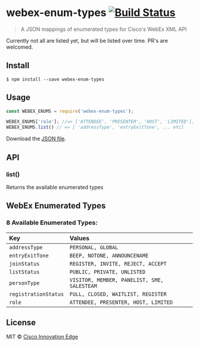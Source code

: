 # webex-enum-types [![Build Status](https://travis-ci.org/cisco-ie/webex-enum-types.svg?branch=master)](https://travis-ci.org/cisco-ie/webex-enum-types)

> A JSON mappings of enumerated types for Cisco&#39;s WebEx XML API

Currently not all are listed yet, but will be listed over time. PR's are welcomed.


## Install

```
$ npm install --save webex-enum-types
```


## Usage

```js
const WEBEX_ENUMS = require('webex-enum-types');

WEBEX_ENUMS['role']; //=> ['ATTENDEE', 'PRESENTER', 'HOST', 'LIMITED'];
WEBEX_ENUMS.list() // => [ 'addressType', 'entryExitTone', ... etc]
```

Download the [JSON file](/tree/master/types.json).

## API

### list()
Returns the available enumerated types

## WebEx Enumerated Types

<!-- START TABLE -->
### 8 Available Enumerated Types:

| Key | Values |
| :------ | :------ |
| `addressType` | `PERSONAL, GLOBAL` |
| `entryExitTone` | `BEEP, NOTONE, ANNOUNCENAME` |
| `joinStatus` | `REGISTER, INVITE, REJECT, ACCEPT` |
| `listStatus` | `PUBLIC, PRIVATE, UNLISTED` |
| `personType` | `VISITOR, MEMBER, PANELIST, SME, SALESTEAM` |
| `registrationStatus` | `FULL, CLOSED, WAITLIST, REGISTER` |
| `role` | `ATTENDEE, PRESENTER, HOST, LIMITED` |

<!-- END TABLE -->

## License

MIT © [Cisco Innovation Edge](https://github.com/cisco-ie/webex-enum-types)
